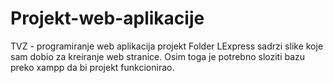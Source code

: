 # Projekt-web-aplikacije
TVZ - programiranje web aplikacija projekt
Folder LExpress sadrzi slike koje sam dobio za kreiranje web stranice.
Osim toga je potrebno sloziti bazu preko xampp da bi projekt funkcionirao.
